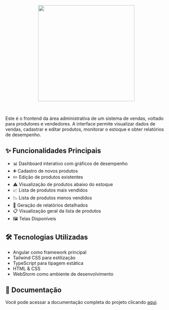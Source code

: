 <p align="center">
  <a href="https://codesandbox.io">
    <img src="https://codesandbox.io/static/img/banner.png?v=2" height="300px">
  </a>
</p>

&nbsp;

Este é o frontend da área administrativa de um sistema de vendas, voltado para produtores e vendedores. A interface permite visualizar dados de vendas, cadastrar e editar produtos, monitorar o estoque e obter relatórios de desempenho.

## ✨ Funcionalidades Principais
- 📊 Dashboard interativo com gráficos de desempenho
- ➕ Cadastro de novos produtos
- ✏️ Edição de produtos existentes
- ⚠️ Visualização de produtos abaixo do estoque
- 📈 Lista de produtos mais vendidos
- 📉 Lista de produtos menos vendidos
- 📄 Geração de relatórios detalhados
- 📋 Visualização geral da lista de produtos
- 🖼️ Telas Disponíveis

## 🛠️ Tecnologias Utilizadas
- Angular ️como framework principal
- Tailwind CSS para estilização
- TypeScript para tipagem estática
- HTML & CSS
- WebStorm como ambiente de desenvolvimento

## 📄 Documentação
Você pode acessar a documentação completa do projeto clicando [aqui](../Documentacao.pdf).
